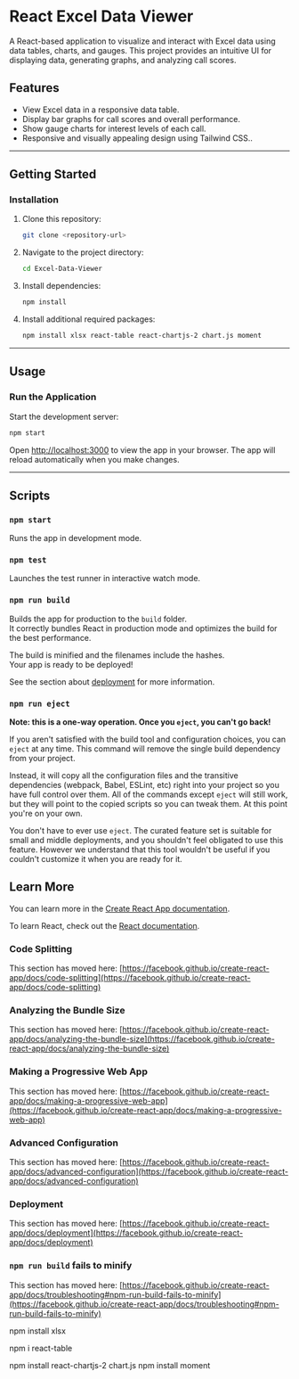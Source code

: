 
# **React Excel Data Viewer**

A React-based application to visualize and interact with Excel data using data tables, charts, and gauges. This project provides an intuitive UI for displaying data, generating graphs, and analyzing call scores.

## **Features**
- View Excel data in a responsive data table.
- Display bar graphs for call scores and overall performance.
- Show gauge charts for interest levels of each call.
- Responsive and visually appealing design using Tailwind CSS..

---

## **Getting Started**


### **Installation**

1. Clone this repository:
   ```bash
   git clone <repository-url>
   ```
2. Navigate to the project directory:
   ```bash
   cd Excel-Data-Viewer
   ```
3. Install dependencies:
   ```bash
   npm install
   ```
4. Install additional required packages:
   ```bash
   npm install xlsx react-table react-chartjs-2 chart.js moment
   ```

---

## **Usage**

### **Run the Application**
Start the development server:
```bash
npm start
```
Open [http://localhost:3000](http://localhost:3000) to view the app in your browser. The app will reload automatically when you make changes.

---

## **Scripts**

### `npm start`
Runs the app in development mode.

### `npm test`
Launches the test runner in interactive watch mode.

### `npm run build`

Builds the app for production to the `build` folder.\
It correctly bundles React in production mode and optimizes the build for the best performance.

The build is minified and the filenames include the hashes.\
Your app is ready to be deployed!

See the section about [deployment](https://facebook.github.io/create-react-app/docs/deployment) for more information.

### `npm run eject`

**Note: this is a one-way operation. Once you `eject`, you can't go back!**

If you aren't satisfied with the build tool and configuration choices, you can `eject` at any time. This command will remove the single build dependency from your project.

Instead, it will copy all the configuration files and the transitive dependencies (webpack, Babel, ESLint, etc) right into your project so you have full control over them. All of the commands except `eject` will still work, but they will point to the copied scripts so you can tweak them. At this point you're on your own.

You don't have to ever use `eject`. The curated feature set is suitable for small and middle deployments, and you shouldn't feel obligated to use this feature. However we understand that this tool wouldn't be useful if you couldn't customize it when you are ready for it.

## Learn More

You can learn more in the [Create React App documentation](https://facebook.github.io/create-react-app/docs/getting-started).

To learn React, check out the [React documentation](https://reactjs.org/).

### Code Splitting

This section has moved here: [https://facebook.github.io/create-react-app/docs/code-splitting](https://facebook.github.io/create-react-app/docs/code-splitting)

### Analyzing the Bundle Size

This section has moved here: [https://facebook.github.io/create-react-app/docs/analyzing-the-bundle-size](https://facebook.github.io/create-react-app/docs/analyzing-the-bundle-size)

### Making a Progressive Web App

This section has moved here: [https://facebook.github.io/create-react-app/docs/making-a-progressive-web-app](https://facebook.github.io/create-react-app/docs/making-a-progressive-web-app)

### Advanced Configuration

This section has moved here: [https://facebook.github.io/create-react-app/docs/advanced-configuration](https://facebook.github.io/create-react-app/docs/advanced-configuration)

### Deployment

This section has moved here: [https://facebook.github.io/create-react-app/docs/deployment](https://facebook.github.io/create-react-app/docs/deployment)

### `npm run build` fails to minify

This section has moved here: [https://facebook.github.io/create-react-app/docs/troubleshooting#npm-run-build-fails-to-minify](https://facebook.github.io/create-react-app/docs/troubleshooting#npm-run-build-fails-to-minify)





npm install xlsx


npm i react-table


npm install react-chartjs-2 chart.js
npm install moment
